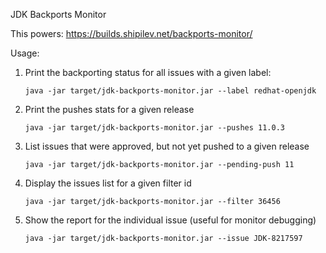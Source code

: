 JDK Backports Monitor

This powers:
  https://builds.shipilev.net/backports-monitor/

Usage:

1) Print the backporting status for all issues with a given label: 

       java -jar target/jdk-backports-monitor.jar --label redhat-openjdk
       
2) Print the pushes stats for a given release

       java -jar target/jdk-backports-monitor.jar --pushes 11.0.3
       
3) List issues that were approved, but not yet pushed to a given release

       java -jar target/jdk-backports-monitor.jar --pending-push 11
 
4) Display the issues list for a given filter id
       
       java -jar target/jdk-backports-monitor.jar --filter 36456
       
5) Show the report for the individual issue (useful for monitor debugging)

       java -jar target/jdk-backports-monitor.jar --issue JDK-8217597
